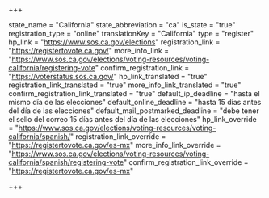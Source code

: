 +++

state_name = "California"
state_abbreviation = "ca"
is_state = "true"
registration_type = "online"
translationKey = "California"
type = "register"
hp_link = "https://www.sos.ca.gov/elections"
registration_link = "https://registertovote.ca.gov/"
more_info_link = "https://www.sos.ca.gov/elections/voting-resources/voting-california/registering-vote"
confirm_registration_link = "https://voterstatus.sos.ca.gov/"
hp_link_translated = "true"
registration_link_translated = "true"
more_info_link_translated = "true"
confirm_registration_link_translated = "true"
default_ip_deadline = "hasta el mismo día de las elecciones"
default_online_deadline = "hasta 15 días antes del día de las elecciones"
default_mail_postmarked_deadline = "debe tener el sello del correo 15 días antes del día de las elecciones"
hp_link_override = "https://www.sos.ca.gov/elections/voting-resources/voting-california/spanish/"
registration_link_override = "https://registertovote.ca.gov/es-mx"
more_info_link_override = "https://www.sos.ca.gov/elections/voting-resources/voting-california/spanish/registering-vote"
confirm_registration_link_override = "https://registertovote.ca.gov/es-mx"

+++